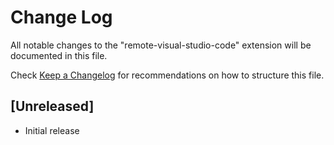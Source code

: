 # Change Log

All notable changes to the "remote-visual-studio-code" extension will be documented in this file.

Check [Keep a Changelog](http://keepachangelog.com/) for recommendations on how to structure this file.

## [Unreleased]

- Initial release